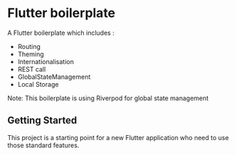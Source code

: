 <meta name="state management" content="Riverpod"/>
<meta name="author" content="Regis Mazur, regis_mazur@hotmail.com"/>

# Flutter boilerplate

A Flutter boilerplate which includes :
 - Routing
 - Theming
 - Internationalisation
 - REST call
 - GlobalStateManagement
 - Local Storage

 Note: This boilerplate is using Riverpod for global state management
 
## Getting Started

This project is a starting point for a new Flutter application who need to use those standard features.
